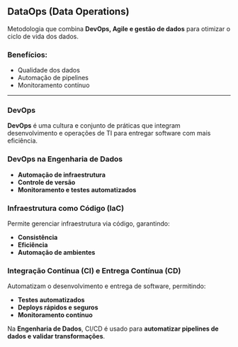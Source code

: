 

## DataOps (Data Operations)  
Metodologia que combina **DevOps, Agile e gestão de dados** para otimizar o ciclo de vida dos dados.  

### Benefícios:  
- Qualidade dos dados  
- Automação de pipelines  
- Monitoramento contínuo  

---

### DevOps  
**DevOps** é uma cultura e conjunto de práticas que integram desenvolvimento e operações de TI para entregar software com mais eficiência.  

### DevOps na Engenharia de Dados  
- **Automação de infraestrutura**  
- **Controle de versão**  
- **Monitoramento e testes automatizados**  

### Infraestrutura como Código (IaC)  
Permite gerenciar infraestrutura via código, garantindo:  
- **Consistência**  
- **Eficiência**  
- **Automação de ambientes**  

### Integração Contínua (CI) e Entrega Contínua (CD)  
Automatizam o desenvolvimento e entrega de software, permitindo:  
- **Testes automatizados**  
- **Deploys rápidos e seguros**  
- **Monitoramento contínuo**  

Na **Engenharia de Dados**, CI/CD é usado para **automatizar pipelines de dados e validar transformações**.  

